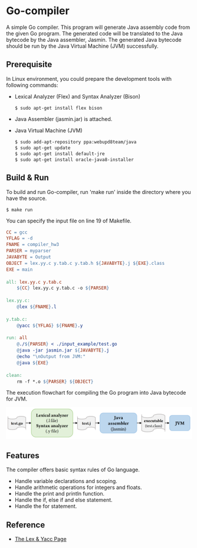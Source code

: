 # Go-compiler

A simple Go compiler. This program will generate Java assembly code from the given Go program. The generated code will be translated to the Java bytecode by the Java assembler, Jasmin. The generated Java bytecode should be run by the Java Virtual Machine (JVM) successfully.

## Prerequisite
In Linux environment, you could prepare the development tools with following commands:
- Lexical Analyzer (Flex) and Syntax Analyzer (Bison)
  
  ```
  $ sudo apt-get install flex bison
  ```
- Java Assembler (jasmin.jar) is attached.
- Java Virtual Machine (JVM)

  ```
  $ sudo add-apt-repository ppa:webupd8team/java
  $ sudo apt-get update
  $ sudo apt-get install default-jre
  $ sudo apt-get install oracle-java8-installer
  ```
## Build & Run
To build and run Go-compiler, run 'make run' inside the directory where you have the source.

```
$ make run
```

You can specify the input file on line 19 of Makefile.
```Makefile
CC = gcc
YFLAG = -d
FNAME = compiler_hw3
PARSER = myparser
JAVABYTE = Output
OBJECT = lex.yy.c y.tab.c y.tab.h ${JAVABYTE}.j ${EXE}.class
EXE = main

all: lex.yy.c y.tab.c
	${CC} lex.yy.c y.tab.c -o ${PARSER}

lex.yy.c:
	@lex ${FNAME}.l

y.tab.c:
	@yacc ${YFLAG} ${FNAME}.y

run: all
	@./${PARSER} < ./input_example/test.go 
	@java -jar jasmin.jar ${JAVABYTE}.j
	@echo "\nOutput from JVM:"
	@java ${EXE} 

clean:
	rm -f *.o ${PARSER} ${OBJECT} 
```

The execution flowchart for compiling the Go program into Java bytecode for JVM.

![Flow_chart](https://github.com/Msiciots/Go-compiler/raw/master/img/Flow_chart.png)

##  Features
The compiler offers basic syntax rules of Go language. 
- Handle variable declarations and scoping.
- Handle arithmetic operations for integers and floats. 
- Handle the print and println function.
- Handle the if, else if and else statement. 
- Handle the for statement.

## Reference
- [The Lex & Yacc Page](http://dinosaur.compilertools.net/)